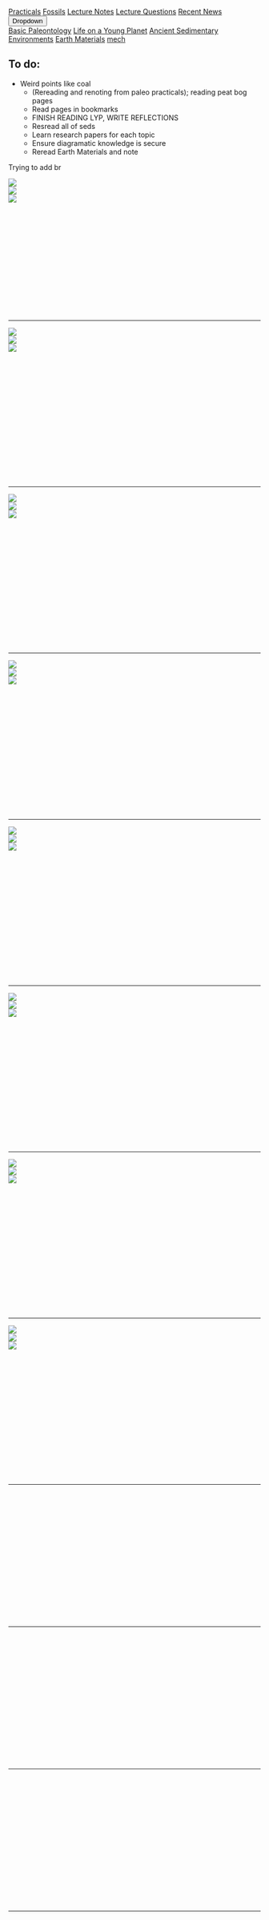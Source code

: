 <a name="top"></a>

<div class="navbar">
  <a href="Practicals">Practicals</a>
  <a href="fossils">Fossils</a>
  <a href="LectureNotes">Lecture Notes</a>
  <a href="LectureQs">Lecture Questions</a>
  <a href="RecentNews">Recent News</a>
  <div class="dropdown">
    <button class="dropbtn">Dropdown 
      <i class="fa fa-caret-down"></i>
    </button>
    <div class="dropdown-content">
      <a href="basicpaleo">Basic Paleontology</a>
      <a href="LYP">Life on a Young Planet</a>
      <a href="AncientSeds">Ancient Sedimentary Environments</a>
      <a href="EarthMaterials">Earth Materials</a>
      <a href="mech">mech</a>
    </div>
  </div> 
</div>



## To do:
* Weird points like coal
   * (Rereading and renoting from paleo practicals); reading peat bog pages
   * Read pages in bookmarks
   * FINISH READING LYP, WRITE REFLECTIONS
   * Resread all of seds
   * Learn research papers for each topic
   * Ensure diagramatic knowledge is secure
   * Reread Earth Materials and note

Trying to add br

<div id="wide">
  <div class ="baby"><img src="/mechanism_images/1,2.png"></div>
  <div class ="baby"> <arbutton onclick="myFunction1()"><img src="/mechanism_images/Arrow.png"  class="image"></arbutton>
      <div id="1" style="display:none;">
        Nucleophile, *
      </div> </div>
  <div class ="baby"><img src="/mechanism_images/1.png"  ></div>
</div>

<br>
<br>
<br>
<br>
<br>
<br>
<br>
<br>
<br>
<br>
<br>
<br>
<br>
<hr>

<div id="wide">
  <div class ="baby"><img src="/mechanism_images/2,4.png"></div>
  <div class ="baby"> <arbutton onclick="myFunction2()"><img src="/mechanism_images/Arrow.png"  class="image"></arbutton>
      <div id="2" style="display:none;">
        NaH
      </div> </div>
  <div class ="baby"><img src="/mechanism_images/1,2.png"  ></div>
</div>

<br>
<br>
<br>
<br>
<br>
<br>
<br>
<br> 
<br>
<br>
<br>
<br>
<br>
<br>
<br>
<hr>


<div id="wide">
  <div class ="baby"><img src="/mechanism_images/11,3,4,6,12,15.png"></div>
  <div class ="baby"> <arbutton onclick="myFunction2()"><img src="/mechanism_images/Arrow.png"  class="image"></arbutton>
      <div id="3" style="display:none;">
        m-CPBA
      </div> </div>
  <div class ="baby"><img src="/mechanism_images/1,2.png"  ></div>
</div>

<br>
<br>
<br>
<br>
<br>
<br>
<br>
<br> 
<br>
<br>
<br>
<br>
<br>
<br>
<br>
<hr>

<div id="wide">
  <div class ="baby"><img src="/mechanism_images/11,3,4,6,12,15.png"></div>
  <div class ="baby"> <arbutton onclick="myFunction2()"><img src="/mechanism_images/Arrow.png"  class="image"></arbutton>
      <div id="4" style="display:none;">
        Br<sub>2</sub>
      </div> </div>
  <div class ="baby"><img src="/mechanism_images/2,4.png"  ></div>
</div>

<br>
<br>
<br>
<br>
<br>
<br>
<br>
<br> 
<br>
<br>
<br>
<br>
<br>
<br>
<br>
<hr>

<div id="wide">
  <div class ="baby"><img src="/mechanism_images/11,3,4,6,12,15.png"></div>
  <div class ="baby"> <arbutton onclick="myFunction2()"><img src="/mechanism_images/Arrow.png"  class="image"></arbutton>
      <div id="5" style="display:none;">
        Br<sub>2</sub>, THF
      </div> </div>
  <div class ="baby"><img src="/mechanism_images/5.png"  ></div>
</div>

<br>
<br>
<br>
<br>
<br>
<br>
<br>
<br> 
<br>
<br>
<br>
<br>
<br>
<br>
<br>
<hr>

<div id="wide">
  <div class ="baby"><img src="/mechanism_images/11,3,4,6,12,15.png"></div>
  <div class ="baby"> <arbutton onclick="myFunction2()"><img src="/mechanism_images/Arrow.png"  class="image"></arbutton>
      <div id="6" style="display:none;">
        i) BH<sub>3</sub>, THF ii) H<sub>2</sub>O<sub>2</sub>, NaOH, H<sub>2</sub>O
      </div> </div>
  <div class ="baby"><img src="/mechanism_images/6.png"></div>
</div>

<br>
<br>
<br>
<br>
<br>
<br>
<br>
<br> 
<br>
<br>
<br>
<br>
<br>
<br>
<br>
<hr>


<div id="wide">
  <div class ="baby"><img src="/mechanism_images/17,13,7.png"></div>
  <div class ="baby"> <arbutton onclick="myFunction2()"><img src="/mechanism_images/Arrow.png"  class="image"></arbutton>
      <div id="7" style="display:none;">
        <sup>t</sup>BuOK, EtOH
      </div> </div>
  <div class ="baby"><img src="/mechanism_images/7,8.png"></div>
</div>


<br>
<br>
<br>
<br>
<br>
<br>
<br>
<br> 
<br>
<br>
<br>
<br>
<br>
<br>
<br>
<hr>


<div id="wide">
  <div class ="baby"><img src="/mechanism_images/26,25,8,14.png"></div>
  <div class ="baby"> <arbutton onclick="myFunction2()"><img src="/mechanism_images/Arrow.png"  class="image"></arbutton>
      <div id="8" style="display:none;">
        <sup>t</sup>BuOK, EtOH
      </div> </div>
  <div class ="baby"><img src="/mechanism_images/7,8.png"></div>
</div>

<br>
<br>
<br>
<br>
<br>
<br>
<br>
<br> 
<br>
<br>
<br>
<br>
<br>
<br>
<br>
<hr>



<br>
<br>
<br>
<br>
<br>
<br>
<br>
<br> 
<br>
<br>
<br>
<br>
<br>
<br>
<br>
<hr>


<br>
<br>
<br>
<br>
<br>
<br>
<br>
<br> 
<br>
<br>
<br>
<br>
<br>
<br>
<br>
<hr>


<br>
<br>
<br>
<br>
<br>
<br>
<br>
<br> 
<br>
<br>
<br>
<br>
<br>
<br>
<br>
<hr>


<br>
<br>
<br>
<br>
<br>
<br>
<br>
<br> 
<br>
<br>
<br>
<br>
<br>
<br>
<br>
<hr>


<br>
<br>
<br>
<br>
<br>
<br>
<br>
<br> 
<br>
<br>
<br>
<br>
<br>
<br>
<br>
<hr>


<br>
<br>
<br>
<br>
<br>
<br>
<br>
<br> 
<br>
<br>
<br>
<br>
<br>
<br>
<br>
<hr>


<br>
<br>
<br>
<br>
<br>
<br>
<br>
<br> 
<br>
<br>
<br>
<br>
<br>
<br>
<br>
<hr>











<script>
function myFunction1() {
  var x = document.getElementById("1");
    if (x.style.display === "none") {
      x.style.display = "block";
    } else {
      x.style.display = "none";
    }
  }
</script>

<script>
function myFunction2() {
  var a = document.getElementById("2");
    if (a.style.display === "none") {
      a.style.display = "block";
    } else {
      a.style.display = "none";
    }
  }
</script>

<script>
function myFunction3() {
  var c = document.getElementById("3");
    if (c.style.display === "none") {
      c.style.display = "block";
    } else {
      c.style.display = "none";
    }
  }
</script>

<script>
function myFunction4() {
  var d = document.getElementById("4");
    if (d.style.display === "none") {
      d.style.display = "block";
    } else {
      d.style.display = "none";
    }
  }
</script>

<script>
function myFunction5() {
  var e = document.getElementById("5");
    if (e.style.display === "none") {
      e.style.display = "block";
    } else {
      e.style.display = "none";
    }
  }
</script>

<script>
function myFunction6() {
  var f = document.getElementById("6");
    if (f.style.display === "none") {
      f.style.display = "block";
    } else {
      f.style.display = "none";
    }
  }
</script>


<script>
function myFunction7() {
  var g = document.getElementById("7");
    if (g.style.display === "none") {
      g.style.display = "block";
    } else {
      g.style.display = "none";
    }
  }
</script>

<script>
function myFunction8() {
  var h = document.getElementById("8");
    if (h.style.display === "none") {
      h.style.display = "block";
    } else {
      h.style.display = "none";
    }
  }
</script>

<script>
function myFunction9() {
  var i = document.getElementById("9");
    if (i.style.display === "none") {
      i.style.display = "block";
    } else {
      i.style.display = "none";
    }
  }
</script>

<script>
function myFunction10() {
  var j = document.getElementById("10");
    if (j.style.display === "none") {
      j.style.display = "block";
    } else {
      j.style.display = "none";
    }
  }
</script>

<script>
function myFunction11() {
  var k = document.getElementById("11");
    if (k.style.display === "none") {
      k.style.display = "block";
    } else {
      k.style.display = "none";
    }
  }
</script>

<script>
function myFunction12() {
  var l = document.getElementById("12");
    if (l.style.display === "none") {
      l.style.display = "block";
    } else {
      l.style.display = "none";
    }
  }
</script>


<script>
function myFunction13() {
  var m = document.getElementById("13");
    if (m.style.display === "none") {
      m.style.display = "block";
    } else {
      m.style.display = "none";
    }
  }
</script>

<script>
function myFunction14() {
  var n = document.getElementById("14");
    if (n.style.display === "none") {
      n.style.display = "block";
    } else {
      n.style.display = "none";
    }
  }
</script>

<script>
function myFunction15() {
  var o = document.getElementById("15");
    if (o.style.display === "none") {
      o.style.display = "block";
    } else {
      o.style.display = "none";
    }
  }
</script>

<script>
function myFunction16() {
  var p = document.getElementById("16");
    if (p.style.display === "none") {
      p.style.display = "block";
    } else {
      p.style.display = "none";
    }
  }
</script>

<script>
function myFunction17() {
  var q = document.getElementById("17");
    if (q.style.display === "none") {
      q.style.display = "block";
    } else {
      q.style.display = "none";
    }
  }
</script>

<script>
function myFunction18() {
  var r = document.getElementById("18");
    if (r.style.display === "none") {
      r.style.display = "block";
    } else {
      r.style.display = "none";
    }
  }
</script>

<script>
function myFunction19() {
  var s = document.getElementById("19");
    if (s.style.display === "none") {
      s.style.display = "block";
    } else {
      s.style.display = "none";
    }
  }
</script>

<script>
function myFunction20() {
  var t = document.getElementById("20");
    if (t.style.display === "none") {
      t.style.display = "block";
    } else {
      t.style.display = "none";
    }
  }
</script>

<script>
function myFunction21() {
  var u = document.getElementById("21");
    if (u.style.display === "none") {
      u.style.display = "block";
    } else {
      u.style.display = "none";
    }
  }
</script>

<script>
function myFunction22() {
  var u = document.getElementById("22");
    if (u.style.display === "none") {
      u.style.display = "block";
    } else {
      u.style.display = "none";
    }
  }
</script>

<script>
function myFunction23() {
  var v = document.getElementById("23");
    if (v.style.display === "none") {
      v.style.display = "block";
    } else {
      v.style.display = "none";
    }
  }
</script>

<script>
function myFunction24() {
  var w = document.getElementById("24");
    if (w.style.display === "none") {
      w.style.display = "block";
    } else {
      w.style.display = "none";
    }
  }
</script>


<script>
function myFunction25() {
  var y = document.getElementById("25");
    if (y.style.display === "none") {
      y.style.display = "block";
    } else {
      y.style.display = "none";
    }
  }
</script>

<script>
function myFunction26() {
  var z = document.getElementById("26");
    if (z.style.display === "none") {
      z.style.display = "block";
    } else {
      z.style.display = "none";
    }
  }
</script>

<script>
function myFunction27() {
  var ae = document.getElementById("27");
    if (ae.style.display === "none") {
      ae.style.display = "block";
    } else {
      ae.style.display = "none";
    }
  }
</script>

<script>
function myFunction28() {
  var af = document.getElementById("28");
    if (af.style.display === "none") {
      af.style.display = "block";
    } else {
      af.style.display = "none";
    }
  }
</script>


<script>
function myFunction29() {
  var ag = document.getElementById("29");
    if (ag.style.display === "none") {
      ag.style.display = "block";
    } else {
      ag.style.display = "none";
    }
  }
</script>

<script>
function myFunction30() {
  var ah = document.getElementById("30");
    if (ah.style.display === "none") {
      ah.style.display = "block";
    } else {
      ah.style.display = "none";
    }
  }
</script>

<script>
function myFunction31() {
  var ai = document.getElementById("31");
    if (ai.style.display === "none") {
      ai.style.display = "block";
    } else {
      ai.style.display = "none";
    }
  }
</script>

<script>
function myFunction32() {
  var ja  document.getElementById("32");
    if (ja.style.display === "none") {
      ja.style.display = "block";
    } else {
      ja.style.display = "none";
    }
  }
</script>

<script>
function myFunction33() {
  var ka  document.getElementById("33");
    if (ka.style.display === "none") {
      ka.style.display = "block";
    } else {
      ka.style.display = "none";
    }
  }
</script>

<script>
function myFunction34() {
  var la  document.getElementById("34");
    if (la.style.display === "none") {
      la.style.display = "block";
    } else {
      la.style.display = "none";
    }
  }
</script>


<script>
function myFunction35() {
  var ma  document.getElementById("35");
    if (ma.style.display === "none") {
      ma.style.display = "block";
    } else {
      ma.style.display = "none";
    }
  }
</script>

<script>
function myFunction36() {
  var na  document.getElementById("36");
    if (na.style.display === "none") {
      na.style.display = "block";
    } else {
      na.style.display = "none";
    }
  }
</script>

<script>
function myFunction37() {
  var oa  document.getElementById("37");
    if (oa.style.display === "none") {
      oa.style.display = "block";
    } else {
      oa.style.display = "none";
    }
  }
</script>

<script>
function myFunction38() {
  var pa  document.getElementById("38");
    if (pa.style.display === "none") {
      pa.style.display = "block";
    } else {
      pa.style.display = "none";
    }
  }
</script>

<script>
function myFunction39() {
  var qa  document.getElementById("39");
    if (qa.style.display === "none") {
      qa.style.display = "block";
    } else {
      qa.style.display = "none";
    }
  }
</script>

<script>
function myFunction40() {
  var ra  document.getElementById("40");
    if (ra.style.display === "none") {
      ra.style.display = "block";
    } else {
      ra.style.display = "none";
    }
  }
</script>

<script>
function myFunction41() {
  var sa  document.getElementById("41");
    if (sa.style.display === "none") {
      sa.style.display = "block";
    } else {
      sa.style.display = "none";
    }
  }
</script>

<script>
function myFunction42() {
  var ta  document.getElementById("42");
    if (ta.style.display === "none") {
      ta.style.display = "block";
    } else {
      ta.style.display = "none";
    }
  }
</script>

<script>
function myFunction43() {
  var ua  document.getElementById("43");
    if (ua.style.display === "none") {
      ua.style.display = "block";
    } else {
      ua.style.display = "none";
    }
  }
</script>

<script>
function myFunction44() {
  var ua  document.getElementById("44");
    if (ua.style.display === "none") {
      ua.style.display = "block";
    } else {
      ua.style.display = "none";
    }
  }
</script>

<script>
function myFunction45() {
  var va  document.getElementById("45");
    if (va.style.display === "none") {
      va.style.display = "block";
    } else {
      va.style.display = "none";
    }
  }
</script>

<script>
function myFunction46() {
  var wa  document.getElementById("46");
    if (wa.style.display === "none") {
      wa.style.display = "block";
    } else {
      wa.style.display = "none";
    }
  }
</script>


<script>
function myFunction47() {
  var ya  document.getElementById("47");
    if (ya.style.display === "none") {
      ya.style.display = "block";
    } else {
      ya.style.display = "none";
    }
  }
</script>

<script>
function myFunction48() {
  var za  document.getElementById("48");
    if (za.style.display === "none") {
      za.style.display = "block";
    } else {
      za.style.display = "none";
    }
  }
</script>

<script>
function myFunction49() {
  var za  document.getElementById("49");
    if (za.style.display === "none") {
      za.style.display = "block";
    } else {
      za.style.display = "none";
    }
  }
</script>

<script>
function myFunction50() {
  var za  document.getElementById("50");
    if (za.style.display === "none") {
      za.style.display = "block";
    } else {
      za.style.display = "none";
    }
  }
</script>


https://repl.it/repls/GlossyProperFrontend



